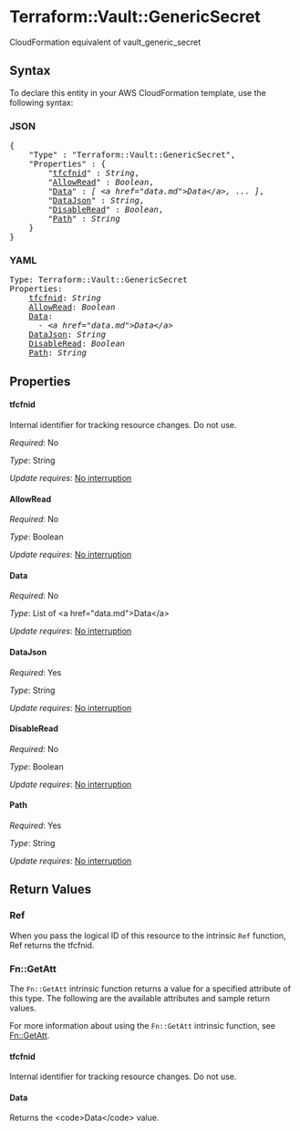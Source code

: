 # Terraform::Vault::GenericSecret

CloudFormation equivalent of vault_generic_secret

## Syntax

To declare this entity in your AWS CloudFormation template, use the following syntax:

### JSON

<pre>
{
    "Type" : "Terraform::Vault::GenericSecret",
    "Properties" : {
        "<a href="#tfcfnid" title="tfcfnid">tfcfnid</a>" : <i>String</i>,
        "<a href="#allowread" title="AllowRead">AllowRead</a>" : <i>Boolean</i>,
        "<a href="#data" title="Data">Data</a>" : <i>[ &lt;a href=&#34;data.md&#34;&gt;Data&lt;/a&gt;, ... ]</i>,
        "<a href="#datajson" title="DataJson">DataJson</a>" : <i>String</i>,
        "<a href="#disableread" title="DisableRead">DisableRead</a>" : <i>Boolean</i>,
        "<a href="#path" title="Path">Path</a>" : <i>String</i>
    }
}
</pre>

### YAML

<pre>
Type: Terraform::Vault::GenericSecret
Properties:
    <a href="#tfcfnid" title="tfcfnid">tfcfnid</a>: <i>String</i>
    <a href="#allowread" title="AllowRead">AllowRead</a>: <i>Boolean</i>
    <a href="#data" title="Data">Data</a>: <i>
      - &lt;a href=&#34;data.md&#34;&gt;Data&lt;/a&gt;</i>
    <a href="#datajson" title="DataJson">DataJson</a>: <i>String</i>
    <a href="#disableread" title="DisableRead">DisableRead</a>: <i>Boolean</i>
    <a href="#path" title="Path">Path</a>: <i>String</i>
</pre>

## Properties

#### tfcfnid

Internal identifier for tracking resource changes. Do not use.

_Required_: No

_Type_: String

_Update requires_: [No interruption](https://docs.aws.amazon.com/AWSCloudFormation/latest/UserGuide/using-cfn-updating-stacks-update-behaviors.html#update-no-interrupt)

#### AllowRead

_Required_: No

_Type_: Boolean

_Update requires_: [No interruption](https://docs.aws.amazon.com/AWSCloudFormation/latest/UserGuide/using-cfn-updating-stacks-update-behaviors.html#update-no-interrupt)

#### Data

_Required_: No

_Type_: List of &lt;a href=&#34;data.md&#34;&gt;Data&lt;/a&gt;

_Update requires_: [No interruption](https://docs.aws.amazon.com/AWSCloudFormation/latest/UserGuide/using-cfn-updating-stacks-update-behaviors.html#update-no-interrupt)

#### DataJson

_Required_: Yes

_Type_: String

_Update requires_: [No interruption](https://docs.aws.amazon.com/AWSCloudFormation/latest/UserGuide/using-cfn-updating-stacks-update-behaviors.html#update-no-interrupt)

#### DisableRead

_Required_: No

_Type_: Boolean

_Update requires_: [No interruption](https://docs.aws.amazon.com/AWSCloudFormation/latest/UserGuide/using-cfn-updating-stacks-update-behaviors.html#update-no-interrupt)

#### Path

_Required_: Yes

_Type_: String

_Update requires_: [No interruption](https://docs.aws.amazon.com/AWSCloudFormation/latest/UserGuide/using-cfn-updating-stacks-update-behaviors.html#update-no-interrupt)

## Return Values

### Ref

When you pass the logical ID of this resource to the intrinsic `Ref` function, Ref returns the tfcfnid.

### Fn::GetAtt

The `Fn::GetAtt` intrinsic function returns a value for a specified attribute of this type. The following are the available attributes and sample return values.

For more information about using the `Fn::GetAtt` intrinsic function, see [Fn::GetAtt](https://docs.aws.amazon.com/AWSCloudFormation/latest/UserGuide/intrinsic-function-reference-getatt.html).

#### tfcfnid

Internal identifier for tracking resource changes. Do not use.

#### Data

Returns the &lt;code&gt;Data&lt;/code&gt; value.


